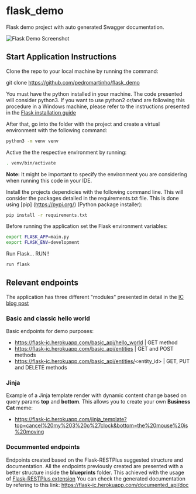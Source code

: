 # flask_demo
Flask demo project with auto generated Swagger documentation.

![Flask Demo Screenshot](https://teste-martinho-page.s3-eu-west-1.amazonaws.com/share/flask_demo.png)

## Start Application Instructions

Clone the repo to your local machine by running the command:

git clone https://github.com/pedromartinho/flask_demo

You must have the python installed in your machine. The code presented will consider python3. If you want to use python2 or/and are following this procedure in a Windows machine, please refer to the instructions presented in the [Flask installation guide](https://flask.palletsprojects.com/en/1.1.x/installation/)

After that, go into the folder with the project and create a virtual environment with the following command:

```sh
python3 -m venv venv
```

Active the the respective environment by running:

```sh
. venv/bin/activate
```

**Note:** It might be important to specify the environment you are considering when running this code in your IDE.

Install the projects dependicies with the following command line. This will consider the packages detailed in the requirements.txt file. This is done using [pip]
(https://pypi.org/) (Python package installer):

```sh
pip install -r requirements.txt
````

Before running the application set the Flask environment variables:

```sh
export FLASK_APP=main.py
export FLASK_ENV=development
```

Run Flask... RUN!!

```sh
run flask
```

## Relevant endpoints

The application has three different "modules" presented in detail in the [IC blog post]()

### Basic and classic hello world

Basic endpoints for demo purposes:

* https://flask-ic.herokuapp.com/basic_api/hello_world | GET method
* https://flask-ic.herokuapp.com/basic_api/entities | GET and POST methods
* https://flask-ic.herokuapp.com/basic_api/entities/<entity_id> | GET, PUT and DELETE methods

### Jinja

Example of a Jinja template render with dynamic content change based on query params **top** and **bottom**. This allows you to create your own **Business Cat** meme:

* https://flask-ic.herokuapp.com/jinja_template?top=cancel%20my%203%20o%27clock&bottom=the%20mouse%20is%20moving

### Docummented endpoints

Endpoints created based on the Flask-RESTPlus suggested structure and documentation. All the endpoints previously created are presented with a better structure inside the **blueprints** folder. This achieved with the usage of [Flask-RESTPlus extension](https://flask-restplus.readthedocs.io/en/stable/) You can check the generated documentation by refering to this link: https://flask-ic.herokuapp.com/documented_api/doc
